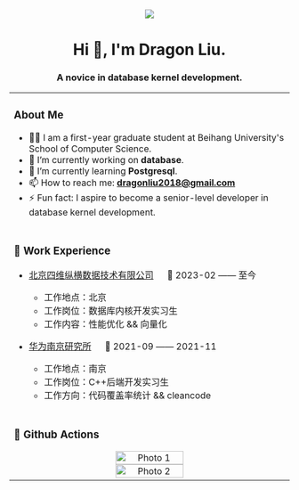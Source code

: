 <h1 align="center">
    <img src="https://readme-typing-svg.herokuapp.com/?lines=printf(%22Hello%2C%20World!%22);Welcome%20to%20my%20Github!&center=true&size=27">
</h1>

<h1 align="center">Hi 👋, I'm Dragon Liu.</h1>
<h3 align="center">A novice in database kernel development.</h3>

<table align="center">
<tr><td>

###  About Me
- 🧑‍💻 I am a first-year graduate student at Beihang University's School of Computer Science.
- 🔭 I’m currently working on **database**.
- 🌱 I’m currently learning **Postgresql**.
- 📫 How to reach me: **dragonliu2018@gmail.com**
- ⚡ Fun fact: I aspire to become a senior-level developer in database kernel development.
<!-- - 😄 Pronouns: ...
- 👯 I’m looking to collaborate on ...
- 🤔 I’m looking for help with ...
- 💬 Ask me about ... -->

</td></tr>
    
<tr>
<td>
  
### 🏢 Work Experience

- [北京四维纵横数据技术有限公司](https://www.ymatrix.cn/) &emsp; 📌 2023-02 —— 至今
  - 工作地点：北京
  - 工作岗位：数据库内核开发实习生
  - 工作内容：性能优化 && 向量化

- [华为南京研究所](https://www.huawei.com/cn/gallery/photos/facilities/nanjing-research-center-b) &emsp; 📌 2021-09 —— 2021-11
  - 工作地点：南京
  - 工作岗位：C++后端开发实习生
  - 工作方向：代码覆盖率统计 && cleancode

</td>
</tr>

<tr>
    <td>
        
### 🎉 Github Actions

<div style="text-align: center;">
  <img src="https://readmestats.999857.xyz/api/top-langs?username=dragonliu2018&show_icons=true&locale=en&layout=compact" alt="Photo 1" style="display: inline-block; width: 50%;">
  <img src="https://readmestats.999857.xyz/api?username=dragonliu2018&show_icons=true&locale=en" alt="Photo 2" style="display: inline-block; width: 50%;">
</div>

<!-- <p>&nbsp;<img align="center" src="https://github-readme-streak-stats.herokuapp.com/?user=dragonliu2018&" alt="dragonliu2018" /></p> -->

</td>
</tr>

</table>



